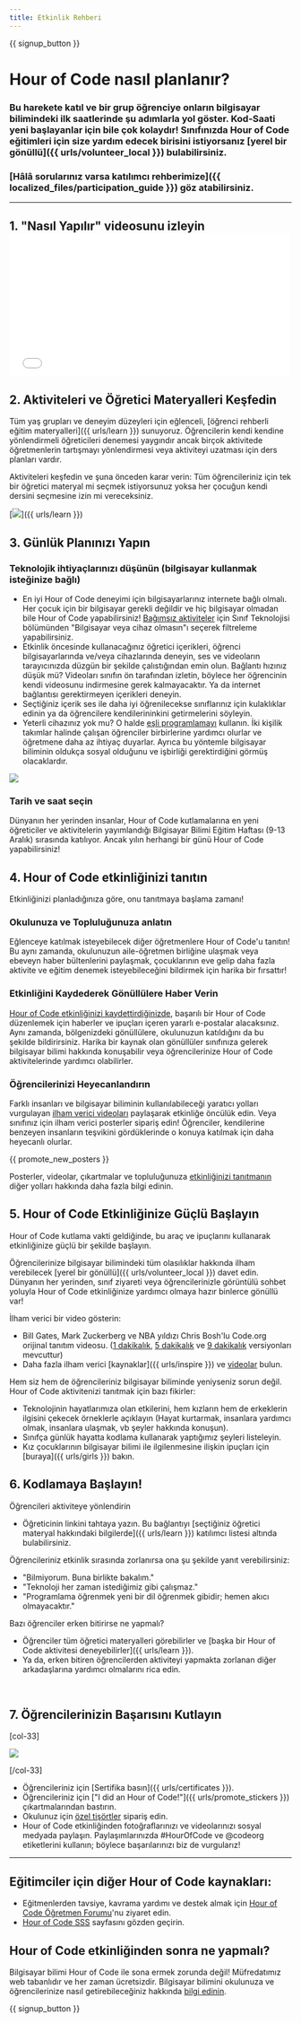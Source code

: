 ```yaml
---
title: Etkinlik Rehberi
---
```


{{ signup_button }}

# Hour of Code nasıl planlanır?

### Bu harekete katıl ve bir grup öğrenciye onların bilgisayar bilimindeki ilk saatlerinde şu adımlarla yol göster. Kod-Saati yeni başlayanlar için bile çok kolaydır! Sınıfınızda Hour of Code eğitimleri için size yardım edecek birisini istiyorsanız [yerel bir gönüllü]({{ urls/volunteer_local }}) bulabilirsiniz.

### [Hâlâ sorularınız varsa katılımcı rehberimize]({{ localized_files/participation_guide }}) göz atabilirsiniz.

***

## 1. "Nasıl Yapılır" videosunu izleyin <iframe width="500" height="255" src="//www.youtube.com/embed/SrnvvWDm73k" frameborder="0" allowfullscreen></iframe>

## 2. Aktiviteleri ve Öğretici Materyalleri Keşfedin

Tüm yaş grupları ve deneyim düzeyleri için eğlenceli, [öğrenci rehberli eğitim materyalleri]({{ urls/learn }}) sunuyoruz. Öğrencilerin kendi kendine yönlendirmeli öğreticileri denemesi yaygındır ancak birçok aktivitede öğretmenlerin tartışmayı yönlendirmesi veya aktiviteyi uzatması için ders planları vardır.

Aktiviteleri keşfedin ve şuna önceden karar verin: Tüm öğrencileriniz için tek bir öğretici materyal mi seçmek istiyorsunuz yoksa her çocuğun kendi dersini seçmesine izin mi vereceksiniz.

[<img src="/images/fit-700/tutorials.png" />]({{ urls/learn }})

## 3. Günlük Planınızı Yapın

### Teknolojik ihtiyaçlarınızı düşünün (bilgisayar kullanmak isteğinize bağlı)

- En iyi Hour of Code deneyimi için bilgisayarlarınız internete bağlı olmalı. Her çocuk için bir bilgisayar gerekli değildir ve hiç bilgisayar olmadan bile Hour of Code yapabilirsiniz! [Bağımsız aktiviteler](/learn) için Sınıf Teknolojisi bölümünden "Bilgisayar veya cihaz olmasın"ı seçerek filtreleme yapabilirsiniz.
- Etkinlik öncesinde kullanacağınız öğretici içerikleri, öğrenci bilgisayarlarında ve/veya cihazlarında deneyin, ses ve videoların tarayıcınızda düzgün bir şekilde çalıstığından emin olun. Bağlantı hızınız düşük mü? Videoları sınıfın ön tarafından izletin, böylece her öğrencinin kendi videosunu indirmesine gerek kalmayacaktır. Ya da internet bağlantısı gerektirmeyen içerikleri deneyin.
- Seçtiğiniz içerik ses ile daha iyi öğrenilecekse sınıflarınız için kulaklıklar edinin ya da öğrencilere kendilerininkini getirmelerini söyleyin.
- Yeterli cihazınız yok mu? O halde [eşli programlamayı](https://www.youtube.com/watch?v=vgkahOzFH2Q) kullanın. İki kişilik takımlar halinde çalışan öğrenciler birbirlerine yardımcı olurlar ve öğretmene daha az ihtiyaç duyarlar. Ayrıca bu yöntemle bilgisayar biliminin oldukça sosyal olduğunu ve işbirliği gerektirdiğini görmüş olacaklardır.

<img src="/images/fit-350/group_ipad.jpg" />

### Tarih ve saat seçin

Dünyanın her yerinden insanlar, Hour of Code kutlamalarına en yeni öğreticiler ve aktivitelerin yayımlandığı Bilgisayar Bilimi Eğitim Haftası (9-13 Aralık) sırasında katılıyor. Ancak yılın herhangi bir günü Hour of Code yapabilirsiniz!

## 4. Hour of Code etkinliğinizi tanıtın

Etkinliğinizi planladığınıza göre, onu tanıtmaya başlama zamanı!

### Okulunuza ve Topluluğunuza anlatın

Eğlenceye katılmak isteyebilecek diğer öğretmenlere Hour of Code'u tanıtın! Bu aynı zamanda, okulunuzun aile-öğretmen birliğine ulaşmak veya ebeveyn haber bültenlerini paylaşmak, çocuklarının eve gelip daha fazla aktivite ve eğitim denemek isteyebileceğini bildirmek için harika bir fırsattır!

### Etkinliğini Kaydederek Gönüllülere Haber Verin

[Hour of Code etkinliğinizi kaydettirdiğinizde](/), başarılı bir Hour of Code düzenlemek için haberler ve ipuçları içeren yararlı e-postalar alacaksınız. Aynı zamanda, bölgenizdeki gönüllülere, okulunuzun katıldığını da bu şekilde bildirirsiniz. Harika bir kaynak olan gönüllüler sınıfınıza gelerek bilgisayar bilimi hakkında konuşabilir veya öğrencilerinize Hour of Code aktivitelerinde yardımcı olabilirler.

### Öğrencilerinizi Heyecanlandırın

Farklı insanları ve bilgisayar biliminin kullanılabileceği yaratıcı yolları vurgulayan [ilham verici videoları](/promote/resources) paylaşarak etkinliğe öncülük edin. Veya sınıfınız için ilham verici posterler sipariş edin! Öğrenciler, kendilerine benzeyen insanların teşvikini gördüklerinde o konuya katılmak için daha heyecanlı olurlar.

{{ promote_new_posters }}

Posterler, videolar, çıkartmalar ve topluluğunuza [etkinliğinizi tanıtmanın](/promote/resources#posters) diğer yolları hakkında daha fazla bilgi edinin.

## 5. Hour of Code Etkinliğinize Güçlü Başlayın

Hour of Code kutlama vakti geldiğinde, bu araç ve ipuçlarını kullanarak etkinliğinize güçlü bir şekilde başlayın.

Öğrencilerinize bilgisayar bilimindeki tüm olasılıklar hakkında ilham verebilecek [yerel bir gönüllü]({{ urls/volunteer_local }}) davet edin. Dünyanın her yerinden, sınıf ziyareti veya öğrencilerinizle görüntülü sohbet yoluyla Hour of Code etkinliğinize yardımcı olmaya hazır binlerce gönüllü var!

İlham verici bir video gösterin:

- Bill Gates, Mark Zuckerberg ve NBA yıldızı Chris Bosh'lu Code.org orijinal tanıtım videosu. ([1 dakikalık](https://www.youtube.com/watch?v=qYZF6oIZtfc), [5 dakikalık](https://www.youtube.com/watch?v=nKIu9yen5nc) ve [9 dakikalık](https://www.youtube.com/watch?v=dU1xS07N-FA) versiyonları mevcuttur)
- Daha fazla ilham verici [kaynaklar]({{ urls/inspire }}) ve [videolar](https://www.youtube.com/playlist?list=PLzdnOPI1iJNfpD8i4Sx7U0y2MccnrNZuP) bulun.

Hem siz hem de öğrencileriniz bilgisayar biliminde yeniyseniz sorun değil. Hour of Code aktivitenizi tanıtmak için bazı fikirler:

- Teknolojinin hayatlarımıza olan etkilerini, hem kızların hem de erkeklerin ilgisini çekecek örneklerle açıklayın (Hayat kurtarmak, insanlara yardımcı olmak, insanlara ulaşmak, vb şeyler hakkında konuşun).
- Sınıfça günlük hayatta kodlama kullanarak yaptığımız şeyleri listeleyin.
- Kız çocuklarının bilgisayar bilimi ile ilgilenmesine ilişkin ipuçları için [buraya]({{ urls/girls }}) bakın.


## 6. Kodlamaya Başlayın!

Öğrencileri aktiviteye yönlendirin

- Öğreticinin linkini tahtaya yazın. Bu bağlantıyı [seçtiğiniz öğretici materyal hakkındaki bilgilerde]({{ urls/learn }}) katılımcı listesi altında bulabilirsiniz.

Öğrencileriniz etkinlik sırasında zorlanırsa ona şu şekilde yanıt verebilirsiniz:

- "Bilmiyorum. Buna birlikte bakalım."
- "Teknoloji her zaman istediğimiz gibi çalışmaz."
- "Programlama öğrenmek yeni bir dil öğrenmek gibidir; hemen akıcı olmayacaktır."

Bazı öğrenciler erken bitirirse ne yapmalı?

- Öğrenciler tüm öğretici materyalleri görebilirler ve [başka bir Hour of Code aktivitesi deneyebilirler]({{ urls/learn }}).
- Ya da, erken bitiren öğrencilerden aktiviteyi yapmakta zorlanan diğer arkadaşlarına yardımcı olmalarını rica edin.

<p style="clear:both">&nbsp;</p>

## 7. Öğrencilerinizin Başarısını Kutlayın

[col-33]

<img src="/images/fit-300/boy-certificate.jpg" />

[/col-33]

- Öğrencileriniz için [Sertifika basın]({{ urls/certificates }}).
- Öğrencileriniz için ["I did an Hour of Code!"]({{ urls/promote_stickers }}) çıkartmalarından bastırın.
- Okulunuz için [özel tişörtler](http://blog.code.org/post/132608499493/hour-of-code-shirts-and-more) sipariş edin.
- Hour of Code etkinliğinden fotoğraflarınızı ve videolarınızı sosyal medyada paylaşın. Paylaşımlarınızda #HourOfCode ve @codeorg etiketlerini kullanın; böylece başarılarınızı biz de vurgularız!

----

## Eğitimciler için diğer Hour of Code kaynakları:

- Eğitmenlerden tavsiye, kavrama yardımı ve destek almak için [Hour of Code Öğretmen Forumu](http://forum.code.org/c/plc/hour-of-code)'nu ziyaret edin.
- [ Hour of Code SSS](https://support.code.org/hc/en-us/categories/200147083-Hour-of-Code) sayfasını gözden geçirin.

## Hour of Code etkinliğinden sonra ne yapmalı?

Bilgisayar bilimi Hour of Code ile sona ermek zorunda değil! Müfredatımız web tabanlıdır ve her zaman ücretsizdir. Bilgisayar bilimini okulunuza ve öğrencilerinize nasıl getirebileceğiniz hakkında [bilgi edinin](/beyond).

{{ signup_button }}
